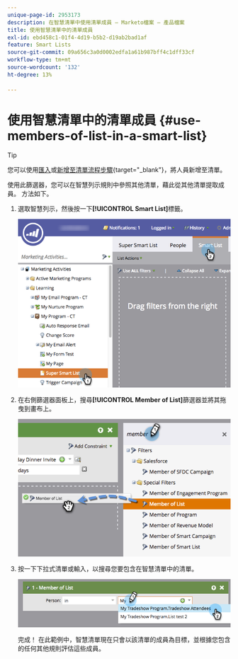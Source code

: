 ```yaml
---
unique-page-id: 2953173
description: 在智慧清單中使用清單成員 — Marketo檔案 — 產品檔案
title: 使用智慧清單中的清單成員
exl-id: ebd458c1-01f4-4d19-b5b2-d19ab2bad1af
feature: Smart Lists
source-git-commit: 09a656c3a0d0002edfa1a61b987bff4c1dff33cf
workflow-type: tm+mt
source-wordcount: '132'
ht-degree: 13%

---
```


# 使用智慧清單中的清單成員 {#use-members-of-list-in-a-smart-list}

>[!TIP]
>
>您可以使用[匯入](/help/marketo/getting-started/quick-wins/import-a-list-of-people.md)或[新增至清單流程步驟](/help/marketo/product-docs/core-marketo-concepts/smart-campaigns/flow-actions/add-to-list.md){target="_blank"}，將人員新增至清單。

使用此篩選器，您可以在智慧列示規則中參照其他清單，藉此從其他清單提取成員。 方法如下。

1. 選取智慧列示，然後按一下&#x200B;**[!UICONTROL Smart List]**&#x200B;標籤。

   ![](assets/smartlist-sltab.png)

1. 在右側篩選器面板上，搜尋&#x200B;**[!UICONTROL Member of List]**&#x200B;篩選器並將其拖曳到畫布上。

   ![](assets/use-members-of-list-in-a-smart-list-2nd.png)

1. 按一下下拉式清單或輸入，以搜尋您要包含在智慧清單中的清單。

   ![](assets/memberoflist.png)

   完成！ 在此範例中，智慧清單現在只會以該清單的成員為目標，並根據您包含的任何其他規則評估這些成員。
